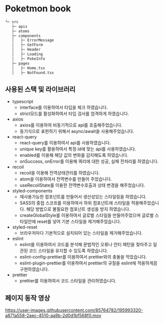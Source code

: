 # Poketmon book

```bash
└─ src
   ├─ apis
   ├─ atoms
   ├─ components
   │   ├─ ErrorMessage
   │   ├─ GetForm
   │   ├─ Header
   │   ├─ Loading
   │   ├─ PokeInfo
   ├─ pages
   │   ├─ Home.tsx
   │   ├─ NotFound.tsx
```

## 사용된 스택 및 라이브러리

- typescript
  - interface를 이용하여서 타입을 체크 하였습니다.
  - strict모드를 활성화하여서 타입 검사를 엄격하게 하였습니다.
- axios
  - axios를 이용하여 비동기적으로 api를 호출해주었습니다.
  - 동기식으로 표현하기 위해서 async/await을 사용해주었습니다.
- react-query
  - react-query를 이용하여서 api를 사용하였습니다.
  - unique key를 활용하여서 특정 id에 맞는 api를 사용하였습니다.
  - enabled를 이용해 해당 값의 변화를 감지해도록 하였습니다.
  - onSuccess, onError를 이용해 쿼리에 대한 성공, 실패 전처리를 하였습니다.
- recoil
  - recoil을 이용해 전역상태관리를 하였습니다.
  - atom을 이용하여서 전역변수를 만들어 주었습니다.
  - useRecoilState를 이용한 전역변수호출과 상태 변경을 해주었습니다.
- styled-components
  - 재사용가능한 컴포넌트를 만들어서 생산성있는 스타일링을 하였습니다.
  - SASS의 중첩 스코프를 이용하여서 하위 컴포넌트에 스타일을 적용해주었습니다. 해당 방법으로 불필요한 컴포넌트 생성을 방지 하였습니다.
  - createGlobalStyle를 이용하여서 글로벌 스타일을 만들어주었으며 글로벌 스타일안에 reset를 넣어 기본 스타일을 제거해주었습니다.
- styled-reset
  - 브라우저마다 기본적으로 설치되어 있는 스타일을 제거해주었습니다.
- eslint
  - eslint를 이용하여서 코드를 분석해 문법적인 오류나 안티 패턴을 찾아주고 일관된 코드 스타일을 유지할 수 있도록 하였습니다.
  - eslint-config-prettier를 이용하여서 prettier와의 충돌을 막았습니다.
  - eslint-plugin-prettier를 이용하여서 prettier의 규칠을 eslint에 적용하게끔 구현하였습니다.
- prettier
  - prettier를 이용하여서 코드 스타일을 관리하였습니다.

## 페이지 동작 영상

https://user-images.githubusercontent.com/85764782/195993320-a871a558-2aec-4510-aa9b-2d0d1bf568f0.mov
